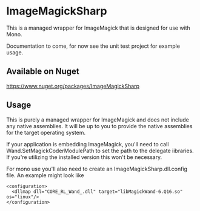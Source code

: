 ImageMagickSharp
================

This is a managed wrapper for ImageMagick that is designed for use with Mono. 

Documentation to come, for now see the unit test project for example usage.


## Available on Nuget ##

https://www.nuget.org/packages/ImageMagickSharp


## Usage

This is purely a managed wrapper for ImageMagick and does not include any native assemblies. It will be up to you to provide the native assemblies for the target operating system.

If your application is embedding ImageMagick, you'll need to call Wand.SetMagickCoderModulePath to set the path to the delegate iibraries. If you're utilizing the installed version this won't be necessary.

For mono use you'll also need to create an ImageMagickSharp.dll.config file. An example might look like

    
    <configuration>
      <dllmap dll="CORE_RL_Wand_.dll" target="libMagickWand-6.Q16.so" os="linux"/>
    </configuration>
    
